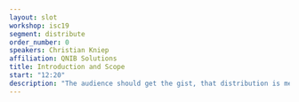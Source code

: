 ```yaml
---
layout: slot
workshop: isc19
segment: distribute
order_number: 0
speakers: Christian Kniep
affiliation: QNIB Solutions
title: Introduction and Scope
start: "12:20"
description: "The audience should get the gist, that distribution is meant to provide a scalable, reliable transport to ship the application. A challenge for the runtime is how to reuse images and containerFS within a clustered setting."
---
```

